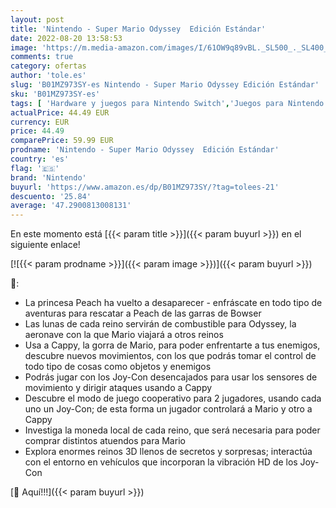 ```yaml
---
layout: post
title: 'Nintendo - Super Mario Odyssey  Edición Estándar'
date: 2022-08-20 13:58:53
image: 'https://m.media-amazon.com/images/I/61OW9q89vBL._SL500_._SL400_.jpg'
comments: true
category: ofertas
author: 'tole.es'
slug: 'B01MZ973SY-es Nintendo - Super Mario Odyssey Edición Estándar'
sku: 'B01MZ973SY-es'
tags: [ 'Hardware y juegos para Nintendo Switch','Juegos para Nintendo Switch','Videojuegos','nintendo','🇪🇸', ]
actualPrice: 44.49 EUR
currency: EUR
price: 44.49
comparePrice: 59.99 EUR
prodname: 'Nintendo - Super Mario Odyssey  Edición Estándar'
country: 'es'
flag: '🇪🇸'
brand: 'Nintendo'
buyurl: 'https://www.amazon.es/dp/B01MZ973SY/?tag=tolees-21'
descuento: '25.84'
average: '47.2900813008131'
---
```


En este momento está [{{< param title >}}]({{< param buyurl >}}) en el siguiente enlace!

[![{{< param prodname >}}]({{< param image >}})]({{< param buyurl >}})

🔎:

- La princesa Peach ha vuelto a desaparecer - enfráscate en todo tipo de aventuras para rescatar a Peach de las garras de Bowser
- Las lunas de cada reino servirán de combustible para Odyssey, la aeronave con la que Mario viajará a otros reinos
- Usa a Cappy, la gorra de Mario, para poder enfrentarte a tus enemigos, descubre nuevos movimientos, con los que podrás tomar el control de todo tipo de cosas como objetos y enemigos
- Podrás jugar con los Joy-Con desencajados para usar los sensores de movimiento y dirigir ataques usando a Cappy
- Descubre el modo de juego cooperativo para 2 jugadores, usando cada uno un Joy-Con; de esta forma un jugador controlará a Mario y otro a Cappy
- Investiga la moneda local de cada reino, que será necesaria para poder comprar distintos atuendos para Mario
- Explora enormes reinos 3D llenos de secretos y sorpresas; interactúa con el entorno en vehículos que incorporan la vibración HD de los Joy-Con

[🛒 Aquí!!!]({{< param buyurl >}})
